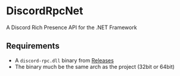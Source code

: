 # DiscordRpcNet
A Discord Rich Presence API for the .NET Framework

## Requirements
- A `discord-rpc.dll` binary from [Releases](https://github.com/discordapp/discord-rpc/releases)
- The binary much be the same arch as the project (32bit or 64bit)
